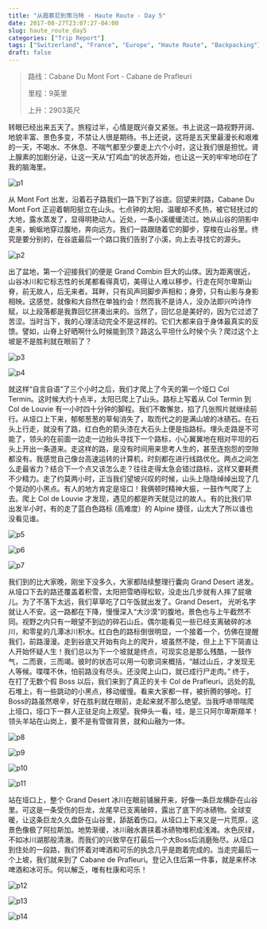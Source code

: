 ```yaml
---
title: "从霞慕尼到策马特 - Haute Route - Day 5"
date: 2017-08-27T23:07:27-04:00
slug: haute_route_day5
categories: ["Trip Report"]
tags: ["Switzerland", "France", "Europe", "Haute Route", "Backpacking"]
draft: false
---
```


>路线：Cabane Du Mont Fort - Cabane de Prafleuri
>
>里程：9英里
>
>上升：2903英尺

转眼已经出来五天了。旅程过半，心情是既兴奋又紧张。书上说这一路视野开阔、地貌丰富、景色多变，不禁让人很是期待。书上还说，这将是五天里最漫长和艰难的一天，不喝水、不休息、不喘气都至少要走上六个小时，这让我们很是担忧。肾上腺素的加剧分泌，让这一天从“打鸡血”的状态开始，也让这一天的牢牢地印在了我的脑海里。

![p1]


从 Mont Fort 出发，沿着石子路我们一路下到了谷底。回望来时路，Cabane Du Mont Fort 正迎着朝阳挺立在山头。七点钟的太阳，温暖却不炙热，被它轻抚过的大地，露水蒸发了，显得明艳动人。近处，一条小溪缓缓流过。她从山谷的阴影中走来，蜿蜒地穿过腹地，奔向远方。我们一路跟随着它的脚步，穿梭在山谷里。终究是要分别的，在谷底最后一个路口我们告别了小溪，向上去寻找它的源头。

![p2]

出了盆地，第一个迎接我们的便是 Grand Combin 巨大的山体。因为距离很近，山谷冰川和它标志性的长尾都看得真切，美得让人难以移步。行走在阿尔卑斯山脊，前无故人，后无来者。耳畔，只有风声同脚步声相和；身旁，只有山影与身影相映。这感觉，就像和大自然在单独约会！然而我不是诗人，没办法即兴吟诗作赋，以上段落都是我靠回忆拼凑出来的。当然了，回忆总是美好的，因为它过滤了苦涩。当时当下，我的心理活动完全不是这样的。它们大都来自于身体最真实的反馈。譬如，山脊上好晒啊什么时候能到顶？路这么平坦什么时候个头？爬过这个上坡是不是胜利就在眼前了？

![p3]

![p4]

就这样“自言自语”了三个小时之后，我们才爬上了今天的第一个垭口 Col Termin。这时候大约十点半，太阳已爬上了山头。路标上写着从 Col Termin 到 Col de Louvie 有一小时四十分钟的脚程。我们不敢懈怠，掐了几张照片就继续前行。从垭口上下来，郁郁葱葱的草甸消失了，取而代之的是满山坡的冰碛石。在石头上行走，就没有了路，红白色的箭头漆在大石头上便是指路标。埋头走路是不可能了，领头的在前面一边走一边抬头寻找下一个路标，小心翼翼地在相对平坦的石头上开出一条道来。走这样的路，是没有时间用来思考人生的，甚至连抱怨的空隙都没有。我感觉自己像台高速运转的计算机，时刻都在进行线路优化。两点之间怎么走最省力？结合下一个点又该怎么走？往往走得太急会错过路标，这样又要耗费不少精力。走了约莫两小时，正当我们望坡兴叹的时候，山头上隐隐绰绰出现了几个晃动的小黑点。有人的地方肯定是垭口！我俩顿时精神大振，一鼓作气爬了上去。爬上 Col de Louvie 才发现，遇见的都是昨天就见过的故人。有的比我们早出发半小时，有的走了蓝白色路标 (高难度）的 Alpine 捷径，山太大了所以谁也没看见谁。

![p5]

![p6]

![p7]

我们到的比大家晚，刚坐下没多久，大家都陆续整理行囊向 Grand Desert 进发。从垭口下去的路还覆盖着积雪，太阳把雪晒得松软，没走出几步就有人摔了屁墩儿。为了不落下太远，我们草草吃了口午饭就出发了。Grand Desert， 光听名字就让人不安。这一路都在下降，慢慢深入“大沙漠”的腹地，景色也与上午截然不同。视野之内只有一眼望不到边的碎石山丘。偶尔能看见一些已经支离破碎的冰川，和零星的几潭冰川积水。红白色的路标倒很明显，一个接着一个，仿佛在提醒我们，前路漫漫。走到谷底又开始有向上的爬升，坡虽然不陡，但上上下下简直让人开始怀疑人生！我们总以为下一个坡就是终点，可现实总是那么残酷，一鼓作气，二而衰，三而竭。彼时的状态可以用一句歌词来概括，“越过山丘，才发现无人等候。喋喋不休，怕前路没有尽头。还没爬上山口，就已成行尸走肉。” 终于，在打了无数个假 Boss 以后，我们来到了真正的关卡 Col de Prafleuri。远处的乱石堆上，有一些跳动的小黑点，移动缓慢。看来大家都一样，被折腾的够呛。打Boss的路虽然艰辛，好在胜利就在眼前，走起来就不那么绝望。当我呼哧带喘爬上垭口，垭口下一群人正驻足向上观望。我伸头一看，哇，是三只阿尔卑斯羱羊！领头羊站在山岗上，要不是有雪做背景，就和山融为一体。

![p8]

![p9]

![p10]

![p11]

站在垭口上，整个 Grand Desert 冰川在眼前铺展开来，好像一条巨龙横卧在山谷里。可这是一条受伤的巨龙，龙尾早已支离破碎，露出了底下的冰碛物。全球变暖，让这条巨龙久久盘卧在山谷里，舔舐着伤口。从垭口上下来又是一片荒原，这景色像极了阿拉斯加。地势渐缓，冰川融水裹挟着冰碛物堆积成浅滩。水色灰绿，不如冰川湖那般清澈。而我们的兴致早在打最后一个大Boss后消磨殆尽。从垭口到住处的一段路，我们怀着对啤酒和可乐的执念几乎是跑着完成的。当走完最后一个上坡，我们就来到了 Cabane de Prafleuri。登记入住后第一件事，就是来杯冰啤酒和冰可乐。何以解乏，唯有杜康和可乐！

![p12]

![p13]

![p14]

[p1]: https://lh3.googleusercontent.com/xXR3t0u9IJs-ARR7CzdhcWnUjwEQXFYCUQ26IDKY0spDc96QIqbrzwtgUIHB01Nd1AWXh28B5qoa4mCb7HAyX_S4dNAQYvPsw0FGaLQL2hDA4Ns247rCMFgvXiCXQlUiuJkJ7p6DRpqGVA2doszXdYCoH0bFkNHpKODx7GGsmDqC4zW8ULErov6SCgI2H74ZXIC8Mzo8vTGfbCBIh_YWoUYjWwzTfEPlWBV5_oYB7jl4ZQrzc4x2B6vcWrarBJ7-LC2hnk4-0Y9sqkEdvSs2DNO_0kfXpP5HD9RETpmLnUa75luRhetzOD6_Ysd0ATLa0LOTg6k4LtZilVqhC0K3uW2fM25JWGnv3Ar9csivnRF9hn3qUXF04MWfFwbV9CfsMjLEM4hXyZeAxAmM7m0w4iwcavirPYhqq-F2Nbs6urwMrBPZ_8yba60w7iTVBLOOJsZ_5NvbfQxX_OqXaTfzaLC_YIRXJPDSwGYjmnivHuvqKtYI9ZsMBFYoW1eSmDx_ZTh_0qzSbPYAQoi__60gpLVtObYyRHge5UHholjIZ4W8UhWZbDJ4dJZ-H0u1AmojUCr5YEtEu7YBfPnbDub8aluP9JwqOgv3hE8PerTOz8Vfz6i21iCR1lRhp_lJAj8NLSPpGcT2NrHoAiuyVtS7UbZnaOTc3kY=w2400-no-tmp.jpg

[p2]:https://lh3.googleusercontent.com/4b9hJzinfcM7diByO6_q7CBzYl1JObkTChXq6XE-V7cbt1sibmOH1JYSTu6G0hFkZYp0gxBFUl4hb9XZYdln7_h2uvCSmQG6lNH064f-vCs-u5mNJ3P2L3T3mKqruABPSVH9yxLgG1aKmUOvrSbQ__Xvg6KW3vD7oOXs7xnOCUOvr9MdUvgZwocwsKvMn2M7zWoasDf2DzT3SdZXSO8rBjvgq15IrkHb5WDR36YGK591s8AUnLxqIlkd_Ut7fUaW4qI-QLjLU5d9_2lDXFdtbdY5xO7JOgUuCVPTVtwRjugkPdg7ioBoovzeIDQSSkyObcdKZ0B_lz7jbZl64t2EkeVaF5W5MIk4VvhkioDbSUd2a7poJEFty6J1NE0MiQTEDnoRD1TWKV33KbtWi9v0SXFRGWkKT_GTHOYg4RiKj4XmPRBT4e1Ug6v75nvD6mKfvQfPCXgkxfeQhKKHCVYvF35OBlWhtbX8UQ8IQrKczO9SCIC8sgVhm8y86yzA8F9VtM71qaCWnX7CWqrYzmc5q6cTtcIIxRlSriPW-yu7Q0q6JZCkvmEeBuUyYs0KzQl4kBTmpr_-D--vnWkqpWDEFhyhrdIsL08bXW5tOd-bHaFXYTtxe6MM247MNZ4yiy6olXk5Lv89k3ZTdki8UDsgG-F5v6FKsAM=w2400-no-tmp.jpg

[p3]: https://lh3.googleusercontent.com/WERtePb2dU6PgRmtX4QDxfNVwftMtBaaz3E2QxbWPvpRAu6WkGZWkdpnxzm0k-9ICGURZyFsrDvaF6SYDHJOlQtmonRace11qtAOm7J7IgYgVs-eMi0P6LLQ80txOplKSsujNql-AU5I5HYg_bOXBQh2T7te8t2ZvzM6DVw5T1W_q3nDdyA1BqKq4_YxHKqI7rfaBhXdFtORXEv6rggM6YjwX4QtDJXfqSGnXN2Ip1BHFlTApS8CAZmjyZSmsps2OGlxKAtO0KvKaGaaU3myFsclNuu9LzoKNsubc-1huNHBW_JKfOltqXOhaFW6Dkp--0uFH2VjHAPXfR8GgpYti5ylFLoAHW6Csw2OfXHGWFYxjcBA2vN6iTRy2gpl0yIkqWZQj_oyAYXPmmwNyRVjo1pQbQiwzO35WFPIrwiq35T288z1OPpcnqeN6OGnXLjbq11dqBOd4HKIRCH2QhE3q4ezG5bX7CaxSLtdt2Egf8kICGSWB-8tcZDp7pVjzLoTYss4iaxQBW06t6kgdpxnfkIAA73U0DQU29HaFKq8M3DV3lx59Ns7qQP3-uMOar-syg1xZqphM3jycdzBmGTN6J8sH6Y3bbjo8L7_dwIQIYgMv1LsII99c8ydrXHgeQBJfMdUKcUdLzifkVX5Z0vpkGvHP_SYZQo=w2400-no-tmp.jpg

[p4]: https://lh3.googleusercontent.com/CRpm50ekirrCi-gWhifDXPHoL1rkprs02FCqyNSO_ZMxwvlL4o83s4h1qCDUooppMNPzyY5DCdipktTS-_0eEDqd88tldjmbWllsmpmt5NdWpf4tPb025QVZk4X_JfTOiPUebFaklS1Kus8uAuuYvMRM0DCkcsy78l3b5AWyntDwmrfK08hgqX6BWyprqTdq-GKnlGoAtYOdZxj7jzIa45ZF5f25pVFAQFSuAJwTTCQEYpOWNNwJ4Wa3ZPmvh4KOEB0zv58pBQqY7FXVjcx9eyYLzjRq9E7gwi4HR1DEouuN1NncQKkp28x21-F8dqfNVGkQiGguO-SxGYX3GQPwkwLDVXBWZZD_erSAn3AIviH_U5pJYAjxBl-Yr-fNvQ7jAbZYP5qfATP7BG47TchYxb9oFWLGd-CwC8jLXLS_FDb_esUq5B0-IsEGAlxTX2H5YQk4rgfrCTRUknxcTtW7btN8RAt-BnYyy9Dw9HzP-L9xrGZgrxW_zCgKjgQo_oxvuPFIvuRdeGwo5s2p5m0MnN7blG8yiKE9p63gME78nIC059tzLjID4psdYGtKRb5ogj3FwYTdqnubHk2P6hjWcHE69eFWU2iByxvEVD9Oo_s23BVQkkhJRhna6QXQdxZLb0aFbPydqntbBaWVty9U4_msSKwhy9g=w2400-no-tmp.jpg

[p5]: https://lh3.googleusercontent.com/HPMw4770xPjLvNkuBobcu9vU3q_vCsS1fJsF_w_wd28kowjZtRJvtT7UywtetHKvcbyYhPAeL64jO4teOeI-AqkN0VztI1d4LfESNWk8aESxjD1Dii0KJjOBHYsMEkVnGBDUf6rvUYM6oe5171EZkUmZQBp01v0my5YhGpo6LL1LkKhfCUZlIcAFGQmImFzHWYxXBMaFBjSoek-Bi9V75FmKNC_QNLnEcn-QH83MJZJbtcEOt_3whcJh1sFbgPkSeZwW9D2qaAe6WqQa0brBsdaTMuKarPPzGIFmWS171v688bIlRlws_7Oz6PoGXDFQQN5b85m0ALZ93DRm3cutHCBoDarjHw3CEYAGEX74xuTxXjF9rwNpcd3vTIonrFGH0Pj7-C8UshlcwctOkzsxpOYMVZep3Dw_QOflxPg6leaICHkL3RMLWnB1U0wxeb_SWbAesOXvMcc6Q6VDqdFAAlJ0OJT269chhSylL4Ei3JEZlOvb59fLwSmERcSTF8JPsRbt18y2J1v89AG-tuXaLvGhDAuinvmDjQifHvHsJMUa62rqrPkeCRa16O_tSG_EmMA5x8qva0Jp4B482Mlgh9UkvnAxdo8t_wfSUQyr6OH0Nt7uOAzZoIjjE7lMoxV_87nirRHi3graKpj9W8UFSaB4y-31ADA=w2400-no-tmp.jpg

[p6]: https://lh3.googleusercontent.com/Zm7yrRzj2avLDDOphUkZpFpfSQYzh2ik3dOW1N5asiug8UGN9Oh4gRij2OpZ4hWrhI250lPYS2n9C06J8Qgtn-9aBycbwtKtHjZO7RJLkzyi0EvieXgB4xAZZGwAZ5QhGQocQDN_qmrcKsAZ-0BUNSMhhwJkLXSyZLD6PXm92YevQ_Ql-OlQvvlwaFGv4X2rrn7kHy5zDQXigXL_zIcbuZN9pQX4kFSycJCPFGQ40uPVgQ15YliCqG4nyREKg4LXIXz3T37-GY9vn30qfe1uAFMSZ82FfFF21yu4K6bIN5qp2uWGAWyf7HRbIqD89Bnw-ytO626wfh34JHX-c_RL7QB5VlNg4oCzmKatam5wkTokHN8wcZRZ2e3dQ8hfEPz7g4s4cON7nhXH5S_q3CN26WgIx1EWwv8vHOpt4H26lVrcbj5jTKlQN6u3QUt2KohOLzAJNQjLBFVsGdi1dcEvhUo9fny13L7UwxpqJPp-ad1gW8iTSiR8XfebZtD9vSu64ZB8mpyP8oB4oLzdkTUm1CNqMIJv-j7FswqDBl4_TPsHe3Blpr0S-AFxHYex5wswUDKO7m7PRVlMSq4JxTTnYUZBxd20bmTZTBkdasH8h95OtfhLT27rpaVJ4G-f0WmRyQ-NnZrpio7WQPtf15gsLzk4jmXXoY0=w2400-no-tmp.jpg

[p7]: https://lh3.googleusercontent.com/PYE59iJ6IH2LZGk2RQZbILWNWKj4dnru0hBfMlsuR7_BGaWvQMjn2juQd1K6EsPvb8vFUezug67jRl1VEws04n1swLw5tgGsWUb_VsbkC91jxFxh_owPdvPhQQscO2kVRL8Lhw3em74LgdFXyWZrCnQS6577fs50mW39vrX_Q8nemKFQfnUpsYPZav7P_KnN-rFFjW6NAqKNtNW_rLcBAM59Zq6m_iqq8NYyM3tqb6dGJcDJM7t4mx4kHJN3tXvwJw1GExtSSunQsWoSrqUhDIDkxIvzaY8Ua3yp3g4arzzoZpC890swcelZFKV9Akn2frzPOE48LGh-HwS3WwCN1VbQTt5LmVyYtbC8I15lA2iDchwman11sv8FVWl6TCs4Zgur_LVwIaFx_tPpWmqev8XbBpNO_zAIruD2uz0aIqsLSKOTC26Xmrw84Z9hvbrmayyYlEC3a69TxyyEoZbN8tiy8GUjLf9cU5RxmuDJIiyKHKK0uhF3wM_6_rS-VFtiT8RiDEwxnM5h3mFP5St5GdgNLnaHNRVJfIm7dwwwGIwFU6UjXDTN87njZv_U_Au2eN9g3sFFsOyPPtlHJgYaVnHNow4SU0NdVStduxk-nw4KplX96p7H7LzUTA0v94DC7TI-gwnMRMcwi8-DAk-Sn81fDzCemIA=w2400-no-tmp.jpg

[p8]: https://lh3.googleusercontent.com/JBTniYxsNipQRZ_wxp6VAi_pk1vVh6JQMUGYWa6YX4FVSQgHMYRfWOtwJY3QmeulHiXE-wpSB4pZSyGXrMcv2idlGK_LXu95b8cNUZUSmWLIQiAw3WgDQWqd_pjyjwOFAU9_noQbvhfGg3FJvPUbDy2l7S2xaTI5Db_LgYMAueznXK1MGPqaPgu4JBMhWTATHwOGwT2ZLy1QpRosLGUtGhGvj-7uzAq95paLbOX5pI1X23XdleeSaYkLjjqKQq1CkFTQodvc9hpwFCACogedPtPWt02IE-EOgA7GNkr6Mc_MrLD7eSHINp9-G8eMqUe-xE9FPCJ99SAIKsuTD4XgMQ-Uf7Q_48RRE43jvM-WN-5WD8WHZeqHs8ZBNlU01xqggs3nY55eH_-a5c8F1ye-Za_dFLOFq8fRCIW3xJsF79s-H7xRBbLg1KqXjHUOdkRxZ6kNuyaudUnWxSaMk98qPKa4TL6hQ22K2JmfRfuu9N3x1pYdeV3j-vo9gh_vj4rUZ-sSrrU-u-q_HbKarMFL_391MKkhoMCStNbsVbkSe1QToFKo7Cd3ZC8HRg5XDpxuJpPbE9PWpUTpViaw_vEWeSzD6cqCtwfZLqOt5uxulEEmPBLvaV_ogvQgbfv2AzoAt3YzhZzS6_SFRP992AOyse-UpnqjyJs=w2400-no-tmp.jpg

[p9]: https://lh3.googleusercontent.com/IUkNylLV-tY30gkrVWaTNeiuVkvj9uV9kRI9GXVRfeptvQSMBaSsZEz-jQZ5fHeQdKGKRIEjSVPuK-nP7q--7T2b7OSOTv6mmrxCBgJe0KQIlZHkaxprGnC_NIyF7UqoWpRAOqA_Q7mlsTkmfGvkiUBGuDuGwI3Nx6_wegslLuBEU5i_EYf612EWI0QQa_Ywk1x0_ArHGoQz22REbayhjUVp2qlIuBL-t0Fg58WhxLyiyZGtsBP5npNgWEawe1c8R2GPzjqwwymUzh55ZqDt_pCogLvzrSX5vj_mAeLeQtRtlgO_UdRkfjmzblrIFAiZ9Iu9epQh6JmGhhSkC_KVEldoFrlNB3uZodDLON9ngWzqCFsulKt-cgRoU1UE_003Xu2cc6GczzSoZV4byaeJZx1ErfJSHsvaOOXPjdg-dNalfv8zdMYFpc0C2eYPuKF81dbRW30bwIY8FNUBLQm2qaxui8rt0FYSttbz9D7HJ63tHTubXFHqfg9Su6epSz_7r5twqMO61qNJa6IIuFtES29vN5I81uuQjN5H7Q83IR1_xdt5Is_yVfJeDUd0If4Sj_mYQH5MWtZeMJ1ZsfdlPwA_WDfd-82Z0pQJyx4mSKAEcCKJje_EMLyMI-KzawFhinQQXQmJIJHMzT2GBECY7-F31ajxsmg=w2400-no-tmp.jpg

[p10]: https://lh3.googleusercontent.com/wViDmAM3QBk2avfUPg0FwZdcPwVR7j2wyweOTWRvZJMAN4aRAU_paJuDLLg_PREXQ_ogSAgv2nX02EHK0yZQJ0URHPoXkMoVLOhU4JFCQ3IPToQzVh6RzyYXUkGB9t-PISaWWrmBlR3jTk20wBG8uBE1vKxYeF0CwyAYfD3waoVAlV9uX4D7gN2yp5uWRvxJhV56AYWigakuzgV9hj8Z67eP18L0zfvlRsfZX_9rGaYxm18aNDui4FSVVfvPAW4MzekHndEnBMq6S-3EZuupFu0neDdsYo7jjV7ClaFbt_gFKCaYmkPt6-fu6xrPNDfT7eb0VHghROrI8FYRyyEJ1OTd0YaUQEQ1IUk09av8k8_LtiB--C3n4JDreEiRKG_43EmVmasbBttepmS8OCy_OLST_9asLQ6KuIadpP1DhyxRCxk_i3hXfWyKRnBdXdxSZ02b5nLQut-s4RFNmgwgRpMYVRi2KWZCsngUYpWoBi-E1FUEraab9owxVdVJ_ZCZhyzLQo5HK_aNs8rgrP4SlLFbNdrfMhDN5D4q2TPXJ0N3D8nlW4faYXQ5SFDV8_dAURSmXVoEzRi6cv5qEDw0l07k6k0EK1FPPLghGJCH-LgFN3gw62BRT1sYm0zP5ncTWrQ20unrEGJKVBAqV5Qs0xIVwDaRWeE=w2400-no-tmp.jpg

[p11]: https://lh3.googleusercontent.com/zWbmjOfVUM7gEINTn82NADnlpzBTj6gNfK8KzfHtGscTF5jqBk744bSui5RR23LZvXsEAywf84L9MUHB6E1k3H4776RzORcpz46t9KZ0AVOjNA9WkSF8k3lDrLxtt7l_j0fryUxa-zrDEcv72E6z3rKx9lvrNkXo5wAqcx87IdNm_HtJ28csBkef1cUXHhToHXXRuHZ23KFybpgQW_oqb_tk3pCWzBEyZHgOPuOeuP5WiPzWeMRo3U7A2IqJ826IWEjbtZ_EMnF9mbxCVjlvVHPJknAhMwFkOO6d2FhSuU2KIN_sEkRgclRTcOeBOyVzAM1tffKO_TZ_cHvW2Pzo5DCnOg9mYRHLufOEHCFkV5Vjv5zVSyvm-dnNi92ZHiCM4YedXCtU52rqJ3O2tvIwELgYG0QU8Ipu64tDUkL3mMPfFpyFH6OAK7njlBffH4awhsHyp8in6CANL-COnIZWAOXFLc1itGH_utqpR1GHXzps9rhEK6LskuL_cQIFWunRUlkK07unTs71c3xbEXjTP1zsTwSLrx2iYTKJBVlaU0j3s03Vsjf8GuWw8pP3XLBp10fbdI_a77-AJ9YAvLODZgxG2SzFk4W78ykQK56GDnjoLCKNohfQohp1ayvyXK6yT1E9EXZ25kdp3EHYWPIfZQ4UBjkXk9o=w2400-no-tmp.jpg

[p12]: https://lh3.googleusercontent.com/2tZdJJCJkPsi4d-oe-sLer1d3BH2V-xZjf52IYxHiNYvXJ8MxDARNtczwDH1ZiN7YZXzhOe8k1JW6BWV6Lp58S4Zspg8wqRHxxsrvDFD3aNk4K9FkgXWuskfxmlA-6MExF1U9tXWgSoZq9r6j-s8r_qjg4rw6JjpbImde72fVBnJ2Yx5TW8IYJ7n7z__vdhudW9ZRyaShckpsiD5bi_vMNvUHZXtwb4z9BhaDtrpSblZH0eewuUu6niNYVaKzWPoYjCsc_qZXFzvDrwcWTilkqwUH34bqRQTi6HsNdgFFkUA61yeOhh85JEyScCiofnnP1j_BxUdyn-manwRUNJiyjZhXKtBFntWST3G3Dsu25nHZ_wbm41Y8vf-XVe9TJ0uva6BAEhJRXMKqY7HkpR30_6gUMUm2Ahv-TOGCGk9j8fUvg-qnMDdypZhbVjcyGhPjlOGkWFIv5YKWvqCFjw32mas4GiaTS4iRlN51pcuk94LhICNAWsOEMSOf6p7SpWyAviPBc2TGYP6p0P9hqHEU-9bSQ20p3VrGlfVGXVejvFZxVtX2VsuvS43Oj3s6tv7PmMmOwL0nDydE92YHSBh4dcY3E3UvEYuRT6gB9qj8IGe5a887UeRcWhQ3tUrX2-TW5C2OExzXRM0Aut7AKEIl3OxdPH_T_E=w2400-no-tmp.jpg

[p13]: https://lh3.googleusercontent.com/qRPevRjdaThgvkdxoaKfrylKbgMImeSrqZgisOX10Kq56TSELV7NZz9dwbFAOSUEoO97VS3QaQZ3L-8YMaVydtBrfd0QR-H-TWbeXGcv4sCpiirg_ZcKyGXnFzhPdPnzVoXDSvSePSeCysv89sX0SlAYYDAQA6GhziagBUMDqoW4i7VvrZ5lZwEE2LyWAFNMliGP5Dn6ynxLUuoFtAH50L7w0DpW_W692y5N31e6DUGLMeHJYLe9qBhv3JA7NgKqPKZ9kpjLZCVFz28Hbv_E3rMlVN5lk_hxCpG4JAy6FHbymtWmPiUCtNOgOftqaqlM_xipBDJ8LBJg3wUbQ4NBQgOaurC2OQn52RuSB6bwbrYJIICLmmhH7C5w-WRnDj4-41GijwcQtqFSQITqVsbHp-37_0yN5Yk3REKVR5XJs3rjiKJT1fSJw1rV7zQqAEtcj4D45K8wM2xaSSu9friWjHaeBCZPpgvMjIqtQyKXamWMb1TiVUhoy9SaBHHmNQmHJwEiIcAbNKfO0abCOVdOXW3WfpcndXg8o4MUzjO8-vdOST5c7aH-PXUSLB5xCGkD5pMswzLtWKsSIB9TM8Jq2hjATBCrOlSTZXTz_bKXERnKRejAIHuz2zTc8OAhjpmdsAzjZz_ALXUCY-0RkOwkKT78rmxFayA=w2400-no-tmp.jpg

[p14]: https://lh3.googleusercontent.com/C5ToNPSSu-J3n23B4fvhub0DuAM_1yDh-kF-4P9WdVq-1EoWFZ2a8jwpfxtROoWr8eZKj1BNAocjblbbCRgPNzYPdTouzABsDVbqgUHWvR6_H4nQsV8FLjyuQsR0dGQjvb3L7raVVv8Cc2MKgYKGvqNrSMZyEE0BIWz2wdotu--5cU8najzc9wKiaQKvjA70tRYHbZhyFwMw1FIAqDEPB_550npg--7ga112SVNe0rEArB0p14Te36y0wbC1KB1RE1k47CkBtXsdPBZblUcFPgcRQxmsqInPyf-MJ_V6vyBbRD9zb54vkIyHAQrMa55BYxHd8B1UufoTiQvooYeP6H-lYh7QHhLuUTZFehrWIhCIxARlxtouCyr0Fhr9TtiK20RbFPAzjkIVeRE_dKTgewT6q9CeOhGy9uGgQSRMGofbSuCR1rWeO07UVCJOgw3eu2ELyfcEFtfQmHJbRZqiQqYJoP_Bym4aYAg3p-yZ0fg--wKpwBJ_bb51fkvuhVvJ9B7cUUq_-WxQo-YR5xOB73O7w9I0W-8ZyuynZNZ6h5y3vLgDxgAsoDwhfgVLQi-qKaQ4M_y3RdimrbLYQ88At89u3kV4ekWpn9ufl18D_Rlp33ellKIHCrK2WMf5aidMZ8bZjjRV3Czl_VPB_dGKtMsoIOBK6K4=w2400-no-tmp.jpg